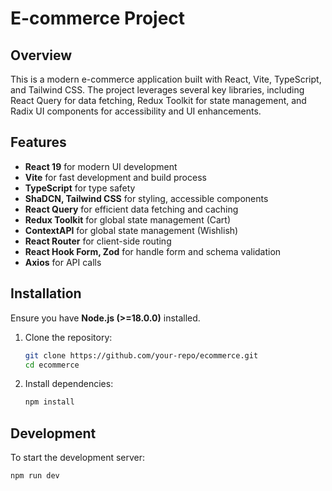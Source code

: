 # E-commerce Project

## Overview
This is a modern e-commerce application built with React, Vite, TypeScript, and Tailwind CSS. The project leverages several key libraries, including React Query for data fetching, Redux Toolkit for state management, and Radix UI components for accessibility and UI enhancements.

## Features
- **React 19** for modern UI development
- **Vite** for fast development and build process
- **TypeScript** for type safety
- **ShaDCN, Tailwind CSS** for styling, accessible components
- **React Query** for efficient data fetching and caching
- **Redux Toolkit** for global state management (Cart)
- **ContextAPI** for global state management (Wishlish)
- **React Router** for client-side routing
- **React Hook Form, Zod** for handle form and schema validation
- **Axios** for API calls

## Installation

Ensure you have **Node.js (>=18.0.0)** installed.

1. Clone the repository:
   ```sh
   git clone https://github.com/your-repo/ecommerce.git
   cd ecommerce
   ```

2. Install dependencies:
   ```sh
   npm install
   ```

## Development
To start the development server:
```sh
npm run dev
```

